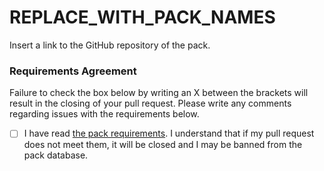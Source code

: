 # REPLACE_WITH_PACK_NAMES

Insert a link to the GitHub repository of the pack.

### Requirements Agreement

Failure to check the box below by writing an X between the brackets will result in the closing of your pull request. Please write any comments regarding issues with the requirements below.

- [ ] I have read [the pack requirements](https://github.com/EMERALD0874/AudioLoader-PackDB#-requirements). I understand that if my pull request does not meet them, it will be closed and I may be banned from the pack database.
